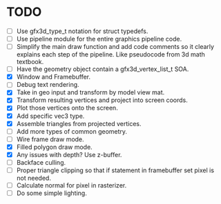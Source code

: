 # TODO

- [ ] Use gfx3d_type_t notation for struct typedefs.
- [ ] Use pipeline module for the entire graphics pipeline code.
- [ ] Simplify the main draw function and add code comments so it clearly explains each step of the pipeline. Like pseudocode from 3d math textbook.
- [ ] Have the geometry object contain a gfx3d_vertex_list_t SOA.
- [x] Window and Framebuffer.
- [ ] Debug text rendering.
- [x] Take in geo input and transform by model view mat.
- [x] Transform resulting vertices and project into screen coords.
- [x] Plot those vertices onto the screen.
- [x] Add specific vec3 type.
- [x] Assemble triangles from projected vertices.
- [ ] Add more types of common geometry.
- [ ] Wire frame draw mode.
- [x] Filled polygon draw mode.
- [x] Any issues with depth? Use z-buffer.
- [ ] Backface culling.
- [ ] Proper triangle clipping so that if statement in framebuffer set pixel is not needed.
- [ ] Calculate normal for pixel in rasterizer.
- [ ] Do some simple lighting.
